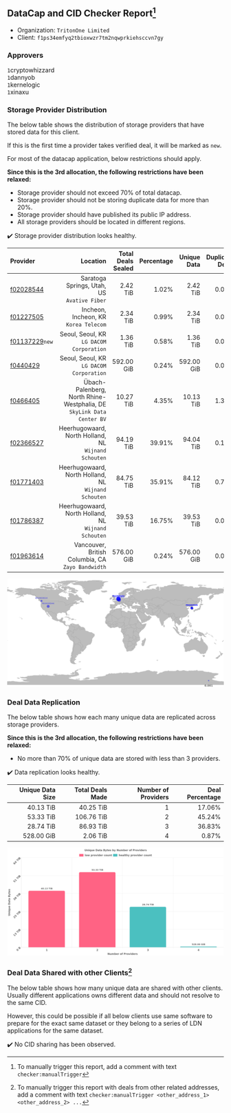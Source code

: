 ## DataCap and CID Checker Report[^1]
 - Organization: `TritonOne Limited`
 - Client: `f1ps34emfyq2tbioxwzr7tm2nqwprkiehsccvn7gy`
### Approvers
`1`cryptowhizzard<br/>`1`dannyob<br/>`1`kernelogic<br/>`1`xinaxu


### Storage Provider Distribution
The below table shows the distribution of storage providers that have stored data for this client.

If this is the first time a provider takes verified deal, it will be marked as `new`.

For most of the datacap application, below restrictions should apply.

**Since this is the 3rd allocation, the following restrictions have been relaxed:**
 - Storage provider should not exceed 70% of total datacap.
 - Storage provider should not be storing duplicate data for more than 20%.
 - Storage provider should have published its public IP address.
 - All storage providers should be located in different regions.

✔️ Storage provider distribution looks healthy.

| Provider                                                    |                                                                 Location | Total Deals Sealed | Percentage | Unique Data | Duplicate Deals |
| :---------------------------------------------------------- | -----------------------------------------------------------------------: | -----------------: | ---------: | ----------: | --------------: |
| [f02028544](https://filfox.info/en/address/f02028544)       |                           Saratoga Springs, Utah, US<br/>`Avative Fiber` |           2.42 TiB |      1.02% |    2.42 TiB |           0.00% |
| [f01227505](https://filfox.info/en/address/f01227505)       |                                 Incheon, Incheon, KR<br/>`Korea Telecom` |           2.34 TiB |      0.99% |    2.34 TiB |           0.00% |
| [f01137229](https://filfox.info/en/address/f01137229)`new`  |                              Seoul, Seoul, KR<br/>`LG DACOM Corporation` |           1.36 TiB |      0.58% |    1.36 TiB |           0.00% |
| [f0440429](https://filfox.info/en/address/f0440429)         |                              Seoul, Seoul, KR<br/>`LG DACOM Corporation` |         592.00 GiB |      0.24% |  592.00 GiB |           0.00% |
| [f0466405](https://filfox.info/en/address/f0466405)         | Übach-Palenberg, North Rhine-Westphalia, DE<br/>`SkyLink Data Center BV` |          10.27 TiB |      4.35% |   10.13 TiB |           1.33% |
| [f02366527](https://filfox.info/en/address/f02366527)       |                  Heerhugowaard, North Holland, NL<br/>`Wijnand Schouten` |          94.19 TiB |     39.91% |   94.04 TiB |           0.17% |
| [f01771403](https://filfox.info/en/address/f01771403)       |                  Heerhugowaard, North Holland, NL<br/>`Wijnand Schouten` |          84.75 TiB |     35.91% |   84.12 TiB |           0.75% |
| [f01786387](https://filfox.info/en/address/f01786387)       |                  Heerhugowaard, North Holland, NL<br/>`Wijnand Schouten` |          39.53 TiB |     16.75% |   39.53 TiB |           0.00% |
| [f01963614](https://filfox.info/en/address/f01963614)       |                     Vancouver, British Columbia, CA<br/>`Zayo Bandwidth` |         576.00 GiB |      0.24% |  576.00 GiB |           0.00% |

<img src="https://raw.githubusercontent.com/data-preservation-programs/filplus-checker-assets/main/filecoin-project/filecoin-plus-large-datasets/issues/1943/1701691974406.png"/>

### Deal Data Replication
The below table shows how each many unique data are replicated across storage providers.


**Since this is the 3rd allocation, the following restrictions have been relaxed:**
- No more than 70% of unique data are stored with less than 3 providers.

✔️ Data replication looks healthy.

| Unique Data Size | Total Deals Made | Number of Providers | Deal Percentage |
| ---------------: | ---------------: | ------------------: | --------------: |
|        40.13 TiB |        40.25 TiB |                   1 |          17.06% |
|        53.33 TiB |       106.76 TiB |                   2 |          45.24% |
|        28.74 TiB |        86.93 TiB |                   3 |          36.83% |
|       528.00 GiB |         2.06 TiB |                   4 |           0.87% |

<img src="https://raw.githubusercontent.com/data-preservation-programs/filplus-checker-assets/main/filecoin-project/filecoin-plus-large-datasets/issues/1943/1701691975288.png"/>

### Deal Data Shared with other Clients[^3]
The below table shows how many unique data are shared with other clients.
Usually different applications owns different data and should not resolve to the same CID.

However, this could be possible if all below clients use same software to prepare for the exact same dataset or they belong to a series of LDN applications for the same dataset.

✔️ No CID sharing has been observed.

[^1]: To manually trigger this report, add a comment with text `checker:manualTrigger`

[^2]: Deals from those addresses are combined into this report as they are specified with `checker:manualTrigger`

[^3]: To manually trigger this report with deals from other related addresses, add a comment with text `checker:manualTrigger <other_address_1> <other_address_2> ...`
